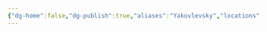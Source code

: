 ```yaml
---
{"dg-home":false,"dg-publish":true,"aliases":"Yakovlevsky","locations":null,"tag":null,"date":null,"location":[50.73210225,36.22901543726864],"title":"Yakovlevsky District, Belgorod Oblast, Central Federal District, Russia","permalink":"/maps/yakovlevsky-district-belgorod-oblast-central-federal-district-russia/","dgHomeLink":true,"dgPassFrontmatter":true}
---
```


